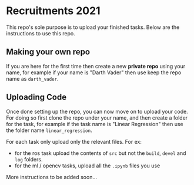 # Recruitments 2021
This repo's sole purpose is to upload your finished tasks. Below are the instructions to use this repo.

## Making your own repo
If you are here for the first time then create a new **private repo** using your name, for example if your name is "Darth Vader" then use keep the repo name as `darth_vader`.

## Uploading Code
Once done setting up the repo, you can now move on to upload your code. For doing so first clone the repo under your name, and then create a folder for the task, for example if the task name is "Linear Regression" then use the folder name `linear_regression`.

For each task only upload only the relevant files. 
For ex: 
- for the ros task upload the contents of `src` but not the `build`, `devel` and `log` folders.
- for the ml / opencv tasks, upload all the `.ipynb` files you use



More instructions to be added soon...
